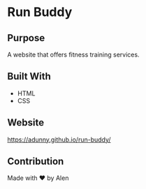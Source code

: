 # Run Buddy

## Purpose
A website that offers fitness training services.

## Built With
* HTML
* CSS

## Website
https://adunny.github.io/run-buddy/

## Contribution
Made with ❤️ by Alen
